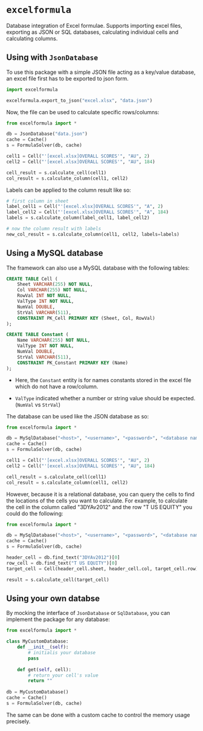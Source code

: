 # `excelformula`

Database integration of Excel formulae. Supports importing excel files, exporting as JSON or SQL databases, calculating individual cells and calculating columns.

## Using with `JsonDatabase`

To use this package with a simple JSON file acting as a key/value database, an excel file first has to be exported to json form.

```python
import excelformula

excelformula.export_to_json("excel.xlsx", "data.json")
```

Now, the file can be used to calculate specific rows/columns:

```python
from excelformula import *

db = JsonDatabase("data.json")
cache = Cache()
s = FormulaSolver(db, cache)

cell1 = Cell("'[excel.xlsx]OVERALL SCORES'", "AU", 2)
cell2 = Cell("'[excel.xlsx]OVERALL SCORES'", "AU", 184)

cell_result = s.calculate_cell(cell1)
col_result = s.calculate_column(cell1, cell2)
```

Labels can be applied to the column result like so:

```python
# first column in sheet
label_cell1 = Cell("'[excel.xlsx]OVERALL SCORES'", "A", 2)
label_cell2 = Cell("'[excel.xlsx]OVERALL SCORES'", "A", 184)
labels = s.calculate_column(label_cell1, label_cell2)

# now the column result with labels
new_col_result = s.calculate_column(cell1, cell2, labels=labels)
```

## Using a MySQL database

The framework can also use a MySQL database with the following tables:

```SQL
CREATE TABLE Cell (
    Sheet VARCHAR(255) NOT NULL,
    Col VARCHAR(255) NOT NULL, 
    RowVal INT NOT NULL,
    ValType INT NOT NULL,
    NumVal DOUBLE,
    StrVal VARCHAR(511),
    CONSTRAINT PK_Cell PRIMARY KEY (Sheet, Col, RowVal)
);

CREATE TABLE Constant (
    Name VARCHAR(255) NOT NULL,
    ValType INT NOT NULL,
    NumVal DOUBLE,
    StrVal VARCHAR(511),
    CONSTRAINT PK_Constant PRIMARY KEY (Name)
);
```

- Here, the `Constant` entity is for names constants stored in the excel file which do not have a row/column.

- `ValType` indicated whether a number or string value should be expected. (`NumVal` vs `StrVal`)

The database can be used like the JSON database as so:

```python
from excelformula import *

db = MySqlDatabase("<host>", "<username>", "<password>", "<database name>")
cache = Cache()
s = FormulaSolver(db, cache)

cell1 = Cell("'[excel.xlsx]OVERALL SCORES'", "AU", 2)
cell2 = Cell("'[excel.xlsx]OVERALL SCORES'", "AU", 184)

cell_result = s.calculate_cell(cell1)
col_result = s.calculate_column(cell1, cell2)
```

However, because it is a relational database, you can query the cells to find the locations of the cells you want to calculate. For example, to calculate the cell in the column called "3DYAv2012" and the row "T US EQUITY" you could do the following:

```python
from excelformula import *

db = MySqlDatabase("<host>", "<username>", "<password>", "<database name>")
cache = Cache()
s = FormulaSolver(db, cache)

header_cell = db.find_text("3DYAv2012")[0]
row_cell = db.find_text("T US EQUITY")[0]
target_cell = Cell(header_cell.sheet, header_cell.col, target_cell.row)

result = s.calculate_cell(target_cell)
```

## Using your own databse

By mocking the interface of `JsonDatabase` or `SqlDatabase`, you can implement the package for any database:

```python
from excelformula import *

class MyCustomDatabase:
    def __init__(self):
        # initialis your database
        pass
        
    def get(self, cell):
        # return your cell's value
        return ""
        
db = MyCustomDatabase()
cache = Cache()
s = FormulaSolver(db, cache)
```

The same can be done with a custom cache to control the memory usage precisely.
